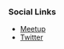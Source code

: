### Social Links
* [Meetup](https://www.meetup.com/OWASP-Atlanta/)
* [Twitter](https://twitter.com/owaspatl?lang=en)
